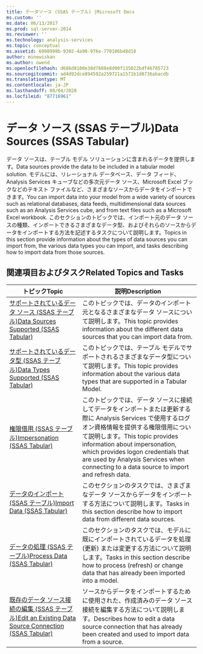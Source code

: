 ```yaml
---
title: データソース (SSAS テーブル) |Microsoft Docs
ms.custom: ''
ms.date: 06/13/2017
ms.prod: sql-server-2014
ms.reviewer: ''
ms.technology: analysis-services
ms.topic: conceptual
ms.assetid: 6908998b-9302-4a90-976e-770106b48d18
author: minewiskan
ms.author: owend
ms.openlocfilehash: d686d8100e30d7608e8d90f135022bdf46785723
ms.sourcegitcommit: ad4d92dce894592a259721a1571b1d8736abacdb
ms.translationtype: MT
ms.contentlocale: ja-JP
ms.lasthandoff: 08/04/2020
ms.locfileid: "87716961"
---
```

# <a name="data-sources-ssas-tabular"></a><span data-ttu-id="f4a45-102">データ ソース (SSAS テーブル)</span><span class="sxs-lookup"><span data-stu-id="f4a45-102">Data Sources (SSAS Tabular)</span></span>
  <span data-ttu-id="f4a45-103">データ ソースは、テーブル モデル ソリューションに含まれるデータを提供します。</span><span class="sxs-lookup"><span data-stu-id="f4a45-103">Data sources provide the data to be included in a tabular model solution.</span></span> <span data-ttu-id="f4a45-104">モデルには、リレーショナル データベース、データ フィード、Analysis Services キューブなどの多次元データ ソース、Microsoft Excel ブックなどのテキスト ファイルなど、さまざまなソースからデータをインポートできます。</span><span class="sxs-lookup"><span data-stu-id="f4a45-104">You can import data into your model from a wide variety of sources such as relational databases, data feeds, multidimensional data sources such as an Analysis Services cube, and from text files such as a Microsoft Excel workbook.</span></span> <span data-ttu-id="f4a45-105">このセクションのトピックでは、インポート元のデータ ソースの種類、インポートできるさまざまなデータ型、およびそれらのソースからデータをインポートする方法を記述するタスクについて説明します。</span><span class="sxs-lookup"><span data-stu-id="f4a45-105">Topics in this section provide information about the types of data sources you can import from, the various data types you can import, and tasks describing how to import data from those sources.</span></span>  
  
## <a name="related-topics-and-tasks"></a><span data-ttu-id="f4a45-106">関連項目およびタスク</span><span class="sxs-lookup"><span data-stu-id="f4a45-106">Related Topics and Tasks</span></span>  
  
|<span data-ttu-id="f4a45-107">トピック</span><span class="sxs-lookup"><span data-stu-id="f4a45-107">Topic</span></span>|<span data-ttu-id="f4a45-108">説明</span><span class="sxs-lookup"><span data-stu-id="f4a45-108">Description</span></span>|  
|-----------|-----------------|  
|[<span data-ttu-id="f4a45-109">サポートされているデータ ソース &#40;SSAS テーブル&#41;</span><span class="sxs-lookup"><span data-stu-id="f4a45-109">Data Sources Supported &#40;SSAS Tabular&#41;</span></span>](tabular-models/data-sources-supported-ssas-tabular.md)|<span data-ttu-id="f4a45-110">このトピックでは、データのインポート元となるさまざまなデータ ソースについて説明します。</span><span class="sxs-lookup"><span data-stu-id="f4a45-110">This topic provides information about the different data sources that you can import data from.</span></span>|  
|[<span data-ttu-id="f4a45-111">サポートされているデータ型 (SSAS テーブル)</span><span class="sxs-lookup"><span data-stu-id="f4a45-111">Data Types Supported &#40;SSAS Tabular&#41;</span></span>](tabular-models/data-types-supported-ssas-tabular.md)|<span data-ttu-id="f4a45-112">このトピックでは、テーブル モデルでサポートされるさまざまなデータ型について説明します。</span><span class="sxs-lookup"><span data-stu-id="f4a45-112">This topic provides information about the various data types that are supported in a Tabular Model.</span></span>|  
|[<span data-ttu-id="f4a45-113">権限借用 (SSAS テーブル)</span><span class="sxs-lookup"><span data-stu-id="f4a45-113">Impersonation &#40;SSAS Tabular&#41;</span></span>](tabular-models/impersonation-ssas-tabular.md)|<span data-ttu-id="f4a45-114">このトピックでは、データ ソースに接続してデータをインポートまたは更新する際に Analysis Services で使用するログオン資格情報を提供する権限借用について説明します。</span><span class="sxs-lookup"><span data-stu-id="f4a45-114">This topic provides information about impersonation, which provides logon credentials that are used by Analysis Services when connecting to a data source to import and refresh data.</span></span>|  
|[<span data-ttu-id="f4a45-115">データのインポート &#40;SSAS テーブル&#41;</span><span class="sxs-lookup"><span data-stu-id="f4a45-115">Import Data &#40;SSAS Tabular&#41;</span></span>](import-data-ssas-tabular.md)|<span data-ttu-id="f4a45-116">このセクションのタスクでは、さまざまなデータ ソースからデータをインポートする方法について説明します。</span><span class="sxs-lookup"><span data-stu-id="f4a45-116">Tasks in this section describe how to import data from different data sources.</span></span>|  
|[<span data-ttu-id="f4a45-117">データの処理 (SSAS テーブル)</span><span class="sxs-lookup"><span data-stu-id="f4a45-117">Process Data &#40;SSAS Tabular&#41;</span></span>](process-data-ssas-tabular.md)|<span data-ttu-id="f4a45-118">このセクションのタスクでは、モデルに既にインポートされているデータを処理 (更新) または変更する方法について説明します。</span><span class="sxs-lookup"><span data-stu-id="f4a45-118">Tasks in this section describe how to process (refresh) or change data that has already been imported into a model.</span></span>|  
|[<span data-ttu-id="f4a45-119">既存のデータ ソース接続の編集 (SSAS テーブル)</span><span class="sxs-lookup"><span data-stu-id="f4a45-119">Edit an Existing Data Source Connection &#40;SSAS Tabular&#41;</span></span>](edit-an-existing-data-source-connection-ssas-tabular.md)|<span data-ttu-id="f4a45-120">ソースからデータをインポートするために使用された、作成済みのデータ ソース接続を編集する方法について説明します。</span><span class="sxs-lookup"><span data-stu-id="f4a45-120">Describes how to edit a data source connection that has already been created and used to import data from a source.</span></span>|  
  
  
